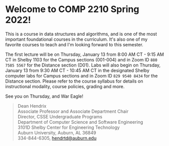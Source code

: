 
# Welcome to COMP 2210 Spring 2022!

This is a course in data structures and algorithms, and is one of the most
important foundational courses in the curriculum. It's also one of my favorite
courses to teach and I'm looking forward to this semester. 

The first lecture will be on Thursday, January 13 from 8:00 AM CT - 9:15 AM CT
in Shelby 1103 for the Campus sections (001-004) and in Zoom ID `880 7585 5567`
for the Distance section (D01). Labs will also begin on Thursday, January 13
from 9:30 AM CT - 10:45 AM CT in the designated Shelby computer labs for Campus
sections and in Zoom ID `829 9540 8434` for the Distance section. Please refer
to the course syllabus for details on instructional modality, course policies,
grading and more.

See you on Thursday, and War Eagle!


> Dean Hendrix  
> Associate Professor and Associate Department Chair  
> Director, CSSE Undergraduate Programs  
> Department of Computer Science and Software Engineering  
> 3101D Shelby Center for Engineering Technology  
> Auburn University, Auburn, AL 36849  
> 334-844-6305, hendrtd@auburn.edu  


